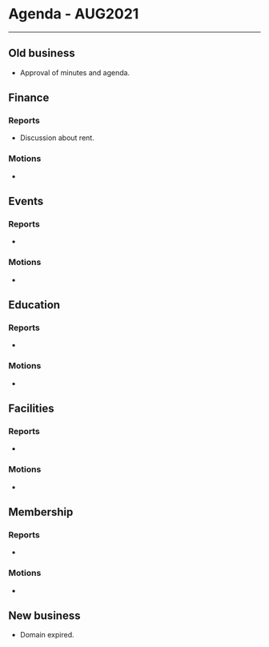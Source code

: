 # Agenda  - AUG2021


---

## Old business
* Approval of minutes and agenda. 
 
## Finance
 
### Reports

* Discussion about rent.

### Motions
* 
## Events
 
### Reports
* 
### Motions
* 
## Education
 
### Reports
* 
### Motions
* 
 
## Facilities
 
### Reports
* 
### Motions
* 
 
## Membership
 
### Reports
* 
### Motions
* 
## New business

* Domain expired. 
